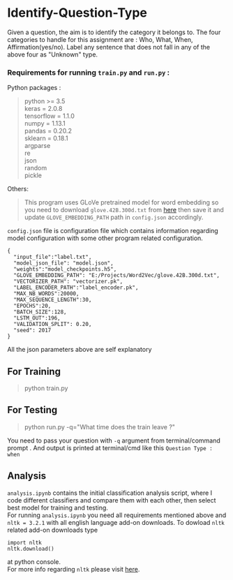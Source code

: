 # Identify-Question-Type
Given a question, the aim is to identify the category it belongs to. The four categories to handle for this assignment are : Who, What, When, Affirmation(yes/no). Label any sentence that does not fall in any of the above four as "Unknown" type.

### Requirements for running `train.py` and `run.py` :
Python packages :
> python >= 3.5 \
> keras = 2.0.8 \
> tensorflow = 1.1.0\
> numpy = 1.13.1\
> pandas = 0.20.2\
> sklearn = 0.18.1\
> argparse\
> re\
> json\
> random\
> pickle

Others:
> This program uses GLoVe pretrained model for word embedding so you need to download `glove.42B.300d.txt` from [here](http://nlp.stanford.edu/data/glove.42B.300d.zip) then save it and update `GLOVE_EMBEDDING_PATH` path in `config.json` accordingly.

`config.json` file is configuration file which contains information regarding model configuration with some other program related configuration.
```
{
  "input_file":"label.txt",
  "model_json_file": "model.json",
  "weights":"model_checkpoints.h5",
  "GLOVE_EMBEDDING_PATH": "E:/Projects/Word2Vec/glove.42B.300d.txt",
  "VECTORIZER_PATH": "vectorizer.pk",
  "LABEL_ENCODER_PATH":"label_encoder.pk",
  "MAX_NB_WORDS":20000,
  "MAX_SEQUENCE_LENGTH":30,
  "EPOCHS":20,
  "BATCH_SIZE":128,
  "LSTM_OUT":196,
  "VALIDATION_SPLIT": 0.20,
  "seed": 2017
}

```
All the json parameters above are self explanatory

## For Training
> python train.py

## For Testing
> python run.py  -q="What time does the train leave ?"

You need to pass your question with `-q` argument from terminal/command prompt . And output is printed at terminal/cmd like this `Question Type : when`

## Analysis
`analysis.ipynb` contains the initial classification analysis script, where I code different classifiers and compare them with each other, then select best model for training and testing. \
For running `analysis.ipynb` you need all requirements mentioned above and `nltk = 3.2.1` with all english language add-on downloads.
To dowload `nltk` related add-on downloads type 
```
import nltk
nltk.download()
```
at python console. \
For more info regarding `nltk` please visit [here](http://www.nltk.org/index.html).
